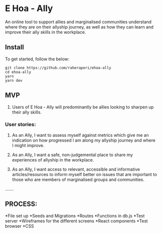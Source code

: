 # E Hoa - Ally 

An online tool to support allies and marginalised communities understand where they are on their allyship journey, as well as how they can learn and improve their ally skills in the workplace.

## Install
To get started, follow the below:
```
git clone https://github.com/raheraperi/ehoa-ally
cd ehoa-ally
yarn
yarn dev
```
## MVP
1. Users of E Hoa - Ally will predominantly be allies looking to sharpen up their ally skills. 

### User stories:
1. As an Ally, I want to assess myself against metrics which give me an indication on how progressed I am along my allyship journey and where I might improve.

2. As an Ally, I want a safe, non-judgemental place to share my experiences of allyship in the workplace.

3. As an Ally, I want access to relevant, accessible and informative articles/resources to inform myself better on issues that are important to those who are members of marginalised groups and communities.

.......

## PROCESS:
*File set up
*Seeds and Migrations
*Routes
*Functions in db.js
*Test server
*Wireframes for the different screens
*React components
*Test browser
*CSS
